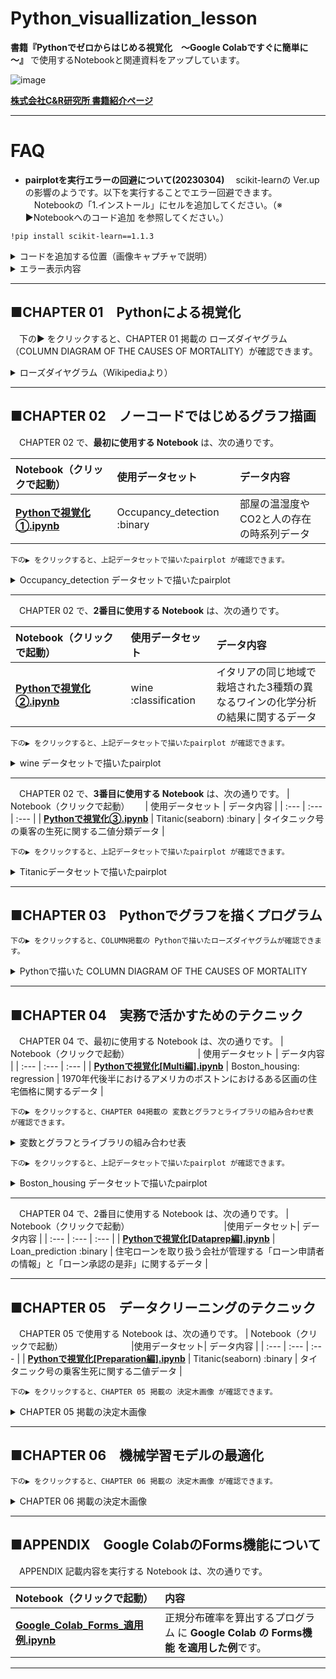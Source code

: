 # Python_visuallization_lesson

**書籍『Pythonでゼロからはじめる視覚化　～Google Colabですぐに簡単に～』** で使用するNotebookと関連資料をアップしています。

![image](https://user-images.githubusercontent.com/90017759/222333279-2f9115a4-cbf7-4e79-8c5c-46f40662397b.png)

[**株式会社C&R研究所 書籍紹介ページ**](https://www.c-r.com/book/detail/1486)

***
# FAQ
- **pairplotを実行エラーの回避について(20230304)** 
　scikit-learnの Ver.upの影響のようです。以下を実行することでエラー回避できます。
　Notebookの「1.インストール」にセルを追加してください。（※ ▶Notebookへのコード追加 を参照してください。）

```Python:scikit-learn ver指定してインストール
!pip install scikit-learn==1.1.3
```
<details><summary>コードを追加する位置（画像キャプチャで説明） </summary><div>

![combine_images (1).jpg](https://qiita-image-store.s3.ap-northeast-1.amazonaws.com/0/1275001/b17cc22b-1455-2af1-cfc7-304445bfc01b.jpeg)

</div></details>

<details><summary>エラー表示内容</summary><div>
    ImportError Traceback (most recent call last)
    in
    2
    3
    ----> 4 from seaborn_analyzer import CustomPairPlot
    5
    6 cp = CustomPairPlot()

    1 frames
    /usr/local/lib/python3.8/dist-packages/seaborn_analyzer/custom_class_plot.py in
    5 import pandas as pd
    6 from scipy import stats
    ----> 7 from sklearn.metrics import auc, plot_roc_curve, roc_curve, RocCurveDisplay
    8 from sklearn.model_selection import KFold, LeaveOneOut, GroupKFold, LeaveOneGroupOut
    9 from sklearn.preprocessing import label_binarize

    ImportError: cannot import name 'plot_roc_curve' from 'sklearn.metrics' (/usr/local/lib/python3.8/dist-packages/sklearn/metrics/init.py)
</div></details>



***
## ■CHAPTER 01　Pythonによる視覚化
　下の▶ をクリックすると、CHAPTER 01 掲載の ローズダイヤグラム（COLUMN DIAGRAM OF THE CAUSES OF MORTALITY）が確認できます。 

<details><summary>ローズダイヤグラム（Wikipediaより）</summary><div>

![FD939656-8392-4B37-964A-0028BF6921CE.jpeg](https://qiita-image-store.s3.ap-northeast-1.amazonaws.com/0/1275001/fe0fce78-cc2d-b3fc-db26-17e524a9da22.jpeg)
https://commons.wikimedia.org/wiki/File:Nightingale-mortality.jpg
</div></details>
 
***
## ■CHAPTER 02　ノーコードではじめるグラフ描画
　CHAPTER 02 で、**最初に使用する Notebook** は、次の通りです。 

| Notebook（クリックで起動）　　　　 | 使用データセット | データ内容 | 
| :--- | :--- | :--- |
|  [**Pythonで視覚化①.ipynb**](https://colab.research.google.com/github/hima2b4/Python_visuallization_lesson/blob/main/Python%E3%81%A7%E8%A6%96%E8%A6%9A%E5%8C%96%E2%91%A0%20.ipynb) | Occupancy_detection :binary | 部屋の温湿度やCO2と人の存在の時系列データ |

    下の▶ をクリックすると、上記データセットで描いたpairplot が確認できます。 

<details><summary> Occupancy_detection データセットで描いたpairplot</summary><div>

![image.png](https://qiita-image-store.s3.ap-northeast-1.amazonaws.com/0/1275001/b0026705-8f23-90dd-23a8-649b83ab8a25.png)

</div></details>

***
　CHAPTER 02 で、**2番目に使用する Notebook** は、次の通りです。 

| Notebook（クリックで起動）　  　　　　　　　| 使用データセット　　　 | データ内容 | 
| :--- | :--- | :--- |
| [**Pythonで視覚化②.ipynb**](https://colab.research.google.com/github/hima2b4/Python_visuallization_lesson/blob/main/Python%E3%81%A7%E8%A6%96%E8%A6%9A%E5%8C%96%E2%91%A1%20.ipynb)| wine :classification | イタリアの同じ地域で栽培された3種類の異なるワインの化学分析の結果に関するデータ |

    下の▶ をクリックすると、上記データセットで描いたpairplot が確認できます。 

<details><summary> wine データセットで描いたpairplot</summary><div>

![image.png](https://qiita-image-store.s3.ap-northeast-1.amazonaws.com/0/1275001/1e29a489-3273-0c4b-524e-33cdfede894e.png)

</div></details>

***
　CHAPTER 02 で、**3番目に使用する Notebook** は、次の通りです。 
| Notebook（クリックで起動）　　 | 使用データセット | データ内容 | 
| :--- | :--- | :--- |
| [**Pythonで視覚化③.ipynb**](https://colab.research.google.com/github/hima2b4/Python_visuallization_lesson/blob/main/Python%E3%81%A7%E8%A6%96%E8%A6%9A%E5%8C%96%E2%91%A2.ipynb) | Titanic(seaborn) :binary | タイタニック号の乗客の生死に関する二値分類データ |

    下の▶ をクリックすると、上記データセットで描いたpairplot が確認できます。

<details><summary> Titanicデータセットで描いたpairplot</summary><div>

![image.png](https://qiita-image-store.s3.ap-northeast-1.amazonaws.com/0/1275001/e12b5b81-2cfe-ca41-7ff9-6d177b9e6b7b.png)

</div></details>

***
## ■CHAPTER 03　Pythonでグラフを描くプログラム

    下の▶ をクリックすると、COLUMN掲載の Pythonで描いたローズダイヤグラムが確認できます。

<details><summary>Pythonで描いた COLUMN DIAGRAM OF THE CAUSES OF MORTALITY</summary><div>

**APRIL1854~MARCH1855**
![image.png](https://qiita-image-store.s3.ap-northeast-1.amazonaws.com/0/1275001/04519ac1-9855-473a-a2ae-a10cc2fc132d.png)
**APRIL1855~MARCH1856**
![image.png](https://qiita-image-store.s3.ap-northeast-1.amazonaws.com/0/1275001/4c5c79f6-9425-6c74-5650-754333a3c751.png)


</div></details>

***
## ■CHAPTER 04　実務で活かすためのテクニック

　CHAPTER 04 で、最初に使用する Notebook は、次の通りです。 
| Notebook（クリックで起動）　　　　　　　　 | 使用データセット | データ内容 | 
| :--- | :--- | :--- |
| [**Pythonで視覚化[Multi編].ipynb**](https://colab.research.google.com/github/hima2b4/Python_visuallization_lesson/blob/main/Python%E3%81%A7%E8%A6%96%E8%A6%9A%E5%8C%96%5BMulti%E7%B7%A8%5D.ipynb) | Boston_housing: regression | 1970年代後半におけるアメリカのボストンにおけるある区画の住宅価格に関するデータ |

    下の▶ をクリックすると、CHAPTER 04掲載の 変数とグラフとライブラリの組み合わせ表 が確認できます。
<details><summary>変数とグラフとライブラリの組み合わせ表</summary><div>

![image.png](https://qiita-image-store.s3.ap-northeast-1.amazonaws.com/0/1275001/eb81a2c2-6d98-d7e4-fb42-6f8d1c15c190.png)

</div></details>

    下の▶ をクリックすると、上記データセットで描いたpairplot が確認できます。
<details><summary> Boston_housing データセットで描いたpairplot　</summary><div>

![image.png](https://qiita-image-store.s3.ap-northeast-1.amazonaws.com/0/1275001/55d371c7-6856-3d9f-33dd-73d36a96771d.png)

</div></details>

***
　CHAPTER 04 で、2番目に使用する Notebook は、次の通りです。 
| Notebook（クリックで起動）　　　　　　　　　　　 |使用データセット| データ内容 | 
| :--- | :--- | :--- |
| [**Pythonで視覚化[Dataprep編].ipynb**](https://colab.research.google.com/github/hima2b4/Python_visuallization_lesson/blob/main/Python%E3%81%A7%E8%A6%96%E8%A6%9A%E5%8C%96%5BDataprep%E7%B7%A8%5D.ipynb) | Loan_prediction :binary | 住宅ローンを取り扱う会社が管理する「ローン申請者の情報」と「ローン承認の是非」に関するデータ |

***
## ■CHAPTER 05　データクリーニングのテクニック
　CHAPTER 05 で使用する Notebook は、次の通りです。 
| Notebook（クリックで起動）　　　　　　　　 |使用データセット| データ内容 | 
| :--- | :--- | :--- |
| [**Pythonで視覚化[Preparation編].ipynb**](https://colab.research.google.com/github/hima2b4/Python_visuallization_lesson/blob/main/Python%E3%81%A7%E8%A6%96%E8%A6%9A%E5%8C%96%5BPreparation%E7%B7%A8%5D.ipynb) | Titanic(seaborn) :binary | タイタニック号の乗客生死に関する二値データ |

    下の▶ をクリックすると、CHAPTER 05 掲載の 決定木画像 が確認できます。

<details><summary>CHAPTER 05 掲載の決定木画像</summary><div>

**Titanicデータ（木の深さ：3）**
![image.png](https://qiita-image-store.s3.ap-northeast-1.amazonaws.com/0/1275001/36479428-cc28-4079-1be5-aedc2dd8c2da.png)
**Titanicデータ（木の深さ：5）**
![image.png](https://qiita-image-store.s3.ap-northeast-1.amazonaws.com/0/1275001/e361b911-c527-c287-fa6e-fa65a80a2acc.png)
**Boston-housingデータ（木の深さ：3）**
![image.png](https://qiita-image-store.s3.ap-northeast-1.amazonaws.com/0/1275001/d9ece2a1-ec01-bee1-1a7b-c7ee74289b23.png)

</div></details>

***
## ■CHAPTER 06　機械学習モデルの最適化

    下の▶ をクリックすると、CHAPTER 06 掲載の 決定木画像 が確認できます。
<details><summary>CHAPTER 06 掲載の決定木画像</summary><div>

**最適条件で描いた決定木（Titanicデータ）**
![image.png](https://qiita-image-store.s3.ap-northeast-1.amazonaws.com/0/1275001/8fbf4d1e-aafe-ca1a-bd2d-d29203d91a4b.png)
**予測結果を表示した決定木（Titanicデータ）**
![image.png](https://qiita-image-store.s3.ap-northeast-1.amazonaws.com/0/1275001/3d70357f-749b-7052-8dd6-9073c6d06326.png)
**最適条件で描いた決定木（Boston-housingデータ）**
![image.png](https://qiita-image-store.s3.ap-northeast-1.amazonaws.com/0/1275001/7082e1eb-bc73-1300-8cde-7bb10512e7d0.png)

</div></details>

***
## ■APPENDIX　Google ColabのForms機能について
　APPENDIX 記載内容を実行する Notebook は、次の通りです。 

| Notebook（クリックで起動）　　　　　　　 | 内容 | 
| :--- | :--- |
|  [**Google_Colab_Forms_適用例.ipynb**](https://colab.research.google.com/github/hima2b4/Python_visuallization_lesson/blob/main/Google_Colab_Forms_%E9%81%A9%E7%94%A8%E4%BE%8B.ipynb) | 正規分布確率を算出するプログラム に **Google Colab の Forms機能 を適用した例**です。|
***
